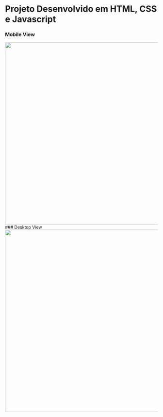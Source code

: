 # Projeto Desenvolvido em HTML, CSS e Javascript

### Mobile View
<img src="/../master/screenshots/mobile.png" height="600px">
<br>
### Desktop View
<img src="/../master/screenshots/desktop.png" width="600px">
